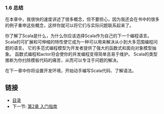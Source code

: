 ### 1.6 总结

在本章中，我很快的速度讲述了很多概念，但不要担心，因为我还会在书中的很多的例子重申这些概念，这样你就可以将它们与实际问题联系起来了。

你了解了Scala是什么，为什么你应该选择Scala作为自己的下一个编程语言。
Scala的可扩展和可伸缩的特性使它成为一种可以用来解决从小到大多范围编程问题的语言。
它的多范式编程模型为开发者提供了强大的函数式和面向对象模型抽象。
函数式编程和actor将会使你的并发编程变得简单且易于维护。
Scala的类型推断为你扫除模板代码的痛苦，从而可以专注于问题的解决。

在下一章中你将设置开发环境，开始动手编写Scala代码、了解语法。


## 链接
- [目录](../README.md)
- 下一节: [第2章 入门指南](1.2.md)
